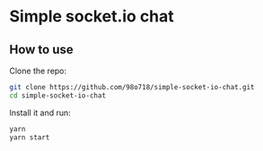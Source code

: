 # Simple socket.io chat

## How to use

Clone the repo:

```bash
git clone https://github.com/98o718/simple-socket-io-chat.git
cd simple-socket-io-chat
```

Install it and run:

```bash
yarn
yarn start
```
